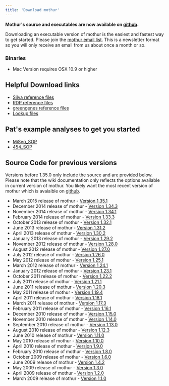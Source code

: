 ```yaml
---
title: 'Download mothur'
---
```

**Mothur\'s source and executables are now available on
[github](https://github.com/mothur/mothur/releases/latest).**

Downloading an executable version of mothur is the easiest and fastest
way to get started. Please join the [mothur email
list](https://groups.io/g/mothur/join). This is a newsletter format so
you will only receive an email from us about once a month or so.

### Binaries

-   Mac Version requires OSX 10.9 or higher

## Helpful Download links

-   [Silva reference files](Silva_reference_files)
-   [RDP reference files](RDP_reference_files)
-   [ greengenes reference
    files](Greengenes-formatted_databases)
-   [Lookup files](Lookup_files)

## Pat\'s example analyses to get you started

-   [MiSeq\_SOP](MiSeq_SOP)
-   [454\_SOP](454_SOP)

## Source Code for previous versions

Versions before 1.35.0 only include the source and are provided below.
Please note that the wiki documentation only reflects the options
available in current version of mothur. You likely want the most recent
version of mothur which is avaialble on
[github](https://github.com/mothur/mothur/releases/latest).

-   March 2015 release of mothur - [Version
    1.35.1](https://github.com/mothur/mothur/releases/tag/v1.35.1)
-   December 2014 release of mothur - [Version
    1.34.3](https://mothur.org/w/images/e/ef/Mothur.1.34.3.zip)
-   November 2014 release of mothur - [Version
    1.34.1](https://mothur.org/w/images/7/77/Mothur.1.34.1.zip)
-   February 2014 release of mothur - [Version
    1.33.3](https://mothur.org/w/images/6/65/Mothur.1.33.3.zip)
-   October 2013 release of mothur - [Version
    1.32.1](https://mothur.org/w/images/9/99/Mothur.1.32.1.zip)
-   June 2013 release of mothur - [Version
    1.31.2](https://mothur.org/w/images/b/bc/Mothur.1.31.2.zip)
-   April 2013 release of mothur - [Version
    1.30.2](https://mothur.org/w/images/d/d3/Mothur.1.30.2.zip)
-   January 2013 release of mothur - [Version
    1.29.2](https://mothur.org/w/images/a/a5/Mothur.1.29.2.zip)
-   November 2012 release of mothur - [Version
    1.28.0](https://mothur.org/w/images/6/68/Mothur.1.28.0.zip)
-   August 2012 release of mothur - [Version
    1.27.0](https://mothur.org/w/images/c/cb/Mothur.1.27.0.zip)
-   July 2012 release of mothur - [Version
    1.26.0](https://mothur.org/w/images/2/20/Mothur.1.26.0.zip)
-   May 2012 release of mothur - [Version
    1.25.1](https://mothur.org/w/images/7/7b/Mothur.1.25.1.zip)
-   March 2012 release of mothur - [Version
    1.24.1](https://mothur.org/w/images/0/09/Mothur.1.24.1.zip)
-   January 2012 release of mothur - [Version
    1.23.1](https://mothur.org/w/images/3/33/Mothur.1.23.1.zip)
-   October 2011 release of mothur - [Version
    1.22.2](https://mothur.org/w/images/4/4b/Mothur.1.22.2.zip)
-   July 2011 release of mothur - [Version
    1.21.1](https://mothur.org/w/images/6/64/Mothur.1.21.1.zip)
-   June 2011 release of mothur - [Version
    1.20.3](https://mothur.org/w/images/4/42/Mothur.1.20.3.zip)
-   May 2011 release of mothur - [Version
    1.19.4](https://mothur.org/w/images/0/08/Mothur.1.19.4.zip)
-   April 2011 release of mothur - [Version
    1.18.1](https://mothur.org/w/images/9/96/Mothur.1.18.1.zip)
-   March 2011 release of mothur - [Version
    1.17.3](https://mothur.org/w/images/9/9b/Mothur.1.17.3.zip)
-   February 2011 release of mothur - [Version
    1.16.1](https://mothur.org/w/images/8/8c/Mothur.1.16.1.zip)
-   December 2010 release of mothur - [Version
    1.15.0](https://mothur.org/w/images/a/a5/Mothur.1.15.0.zip)
-   November 2010 release of mothur - [Version
    1.14.0](https://mothur.org/w/images/2/2d/Mothur.1.14.0.zip)
-   September 2010 release of mothur - [Version
    1.13.0](https://mothur.org/w/images/0/05/Mothur.1.13.0.zip)
-   August 2010 release of mothur - [Version
    1.12.3](https://mothur.org/w/images/4/4d/Mothur.1.12.3.zip)
-   June 2010 release of mothur - [Version
    1.11.0](https://mothur.org/w/images/b/b9/Mothur.1.11.0.zip)
-   May 2010 release of mothur - [Version
    1.10.0](https://mothur.org/w/images/6/64/Mothur.1.10.0.zip)
-   April 2010 release of mothur - [Version
    1.9.0](https://mothur.org/w/images/e/e5/Mothur.1.9.0.zip)
-   February 2010 release of mothur - [Version
    1.8.0](https://mothur.org/w/images/e/ea/Mothur.1.8.0.zip)
-   October 2009 release of mothur - [Version
    1.6.0](https://mothur.org/w/images/e/e8/Mothur.1.6.0.zip)
-   June 2009 release of mothur - [Version
    1.4.2](https://mothur.org/w/images/7/7a/Mothur.1.4.2.zip)
-   May 2009 release of mothur - [Version
    1.3.0](https://mothur.org/w/images/f/f3/Mothur.1.3.0.zip)
-   April 2009 release of mothur - [Version
    1.2.0](https://mothur.org/w/images/a/a9/Mothur.1.2.0.zip)
-   March 2009 release of mothur - [Version
    1.1.0](https://mothur.org/w/images/3/33/Mothur.1.1.0.zip)

